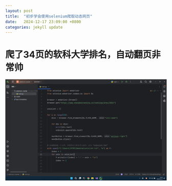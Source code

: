```yaml
---
layout: post
title:  "初步学会使用selenium爬取动态网页"
date:   2024-12-17 23:09:00 +0800
categories: jekyll update
---
```


# 爬了34页的软科大学排名，自动翻页非常帅

![](/images/Screenshot%202024-12-17%20225518.jpg)
